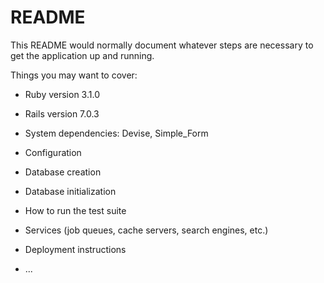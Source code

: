 # README

This README would normally document whatever steps are necessary to get the
application up and running.

Things you may want to cover:

* Ruby version 3.1.0

* Rails version 7.0.3

* System dependencies: Devise, Simple_Form 

* Configuration

* Database creation

* Database initialization

* How to run the test suite

* Services (job queues, cache servers, search engines, etc.)

* Deployment instructions

* ...
